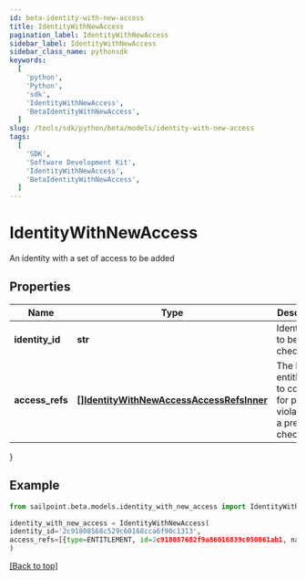 ```yaml
---
id: beta-identity-with-new-access
title: IdentityWithNewAccess
pagination_label: IdentityWithNewAccess
sidebar_label: IdentityWithNewAccess
sidebar_class_name: pythonsdk
keywords:
  [
    'python',
    'Python',
    'sdk',
    'IdentityWithNewAccess',
    'BetaIdentityWithNewAccess',
  ]
slug: /tools/sdk/python/beta/models/identity-with-new-access
tags:
  [
    'SDK',
    'Software Development Kit',
    'IdentityWithNewAccess',
    'BetaIdentityWithNewAccess',
  ]
---
```


# IdentityWithNewAccess

An identity with a set of access to be added

## Properties

| Name | Type | Description | Notes |
| --- | --- | --- | --- |
| **identity_id** | **str** | Identity id to be checked. | [required] |
| **access_refs** | [**[]IdentityWithNewAccessAccessRefsInner**](identity-with-new-access-access-refs-inner) | The list of entitlements to consider for possible violations in a preventive check. | [required] |

}

## Example

```python
from sailpoint.beta.models.identity_with_new_access import IdentityWithNewAccess

identity_with_new_access = IdentityWithNewAccess(
identity_id='2c91808568c529c60168cca6f90c1313',
access_refs=[{type=ENTITLEMENT, id=2c918087682f9a86016839c050861ab1, name=CN=Information Access,OU=test,OU=test-service,DC=TestAD,DC=local}, {type=ENTITLEMENT, id=2c918087682f9a86016839c0509c1ab2, name=CN=Information Technology,OU=test,OU=test-service,DC=TestAD,DC=local}]
)

```

[[Back to top]](#)
